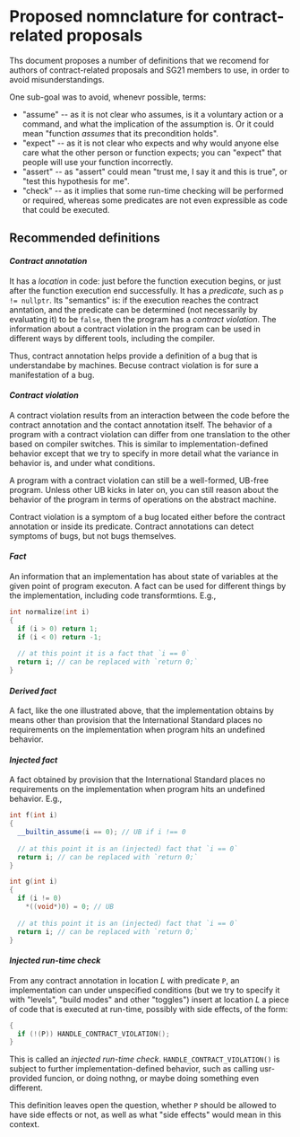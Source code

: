Proposed nomnclature for contract-related proposals
===================================================

Ths document proposes a number of definitions that we recomend for authors of contract-related proposals and SG21 members to use, in order to avoid misunderstandings.

One sub-goal was to avoid, whenevr possible, terms:

* "assume" -- as it is not clear who assumes, is it a voluntary action or a command, and what the implication of the assumption is. Or it could mean "function *assumes* that its precondition holds".
* "expect" -- as it is not clear who expects and why would anyone else care what the other person or function expects; you 
  can "expect" that people will use your function incorrectly. 
* "assert" -- as "assert" could mean "trust me, I say it and this is true", or "test this hypothesis for me".
* "check" -- as it implies that some run-time checking will be performed or required, whereas some predicates are not even 
  expressible as code that could be executed.


Recommended definitions
-----------------------

#### *Contract annotation*

It has a *location* in code: just before the function execution begins, or just after the function execution end successfully.
It has a *predicate*, such as `p != nullptr`. Its "semantics" is: if the execution reaches the contract anntation,
and the predicate can be determined (not necessarily by evaluating it) to be `false`, then the program has a *contract violation*.
The information about a contract violation in the program
can be used in different ways by different tools, including the compiler.  

Thus, contract annotation helps provide a definition of a bug that is understandabe by machines. Becuse contract violation is for sure a manifestation of a bug.


#### *Contract violation*

A contract violation results from an interaction between the code before the contract annotation and the contact annotation 
itself. The behavior of a program with a contract violation can differ from one translation to the other based on compiler 
switches. This is similar to implementation-defined behavior except that we try to specify in more detail what the variance
in behavior is, and under what conditions.

A program with a contract violation can still be a well-formed, UB-free program. Unless other UB kicks in later on, you can
still reason about the behavior of the program in terms of operations on the abstract machine.

Contract violation is a symptom of a bug located either before the contract annotation or inside its predicate. 
Contract annotations can detect symptoms of bugs, but not bugs themselves. 


#### *Fact*

An information that an implementation has about state of variables at the given point of program executon.
A fact can be used for different things by the implementation, including code transformtions. E.g.,

```c++
int normalize(int i)
{
  if (i > 0) return 1;
  if (i < 0) return -1;
  
  // at this point it is a fact that `i == 0`
  return i; // can be replaced with `return 0;`
}
```

#### *Derived fact*

A fact, like the one illustrated above, that the implementation obtains by means other than provision that the International Standard places no requirements on the implementation when program hits an undefined behavior.


#### *Injected fact*

A fact obtained by provision that the International Standard places no requirements on the implementation when program hits an undefined behavior. E.g.,

```c++
int f(int i)
{
  __builtin_assume(i == 0); // UB if i !== 0
  
  // at this point it is an (injected) fact that `i == 0`
  return i; // can be replaced with `return 0;`
}

int g(int i)
{
  if (i != 0)
    *((void*)0) = 0; // UB
  
  // at this point it is an (injected) fact that `i == 0`
  return i; // can be replaced with `return 0;`
}
```


#### *Injected run-time check*

From any contract annotation in location *L* with predicate `P`, an implementation can under unspecified conditions (but we try to specify it with "levels", "build modes" and other "toggles") insert at location *L* a piece of code that is executed at run-time, possibly with side effects, of the form:

```c++
{
  if (!(P)) HANDLE_CONTRACT_VIOLATION();
}
```

This is called an *injected run-time check*. `HANDLE_CONTRACT_VIOLATION()` is subject to further implementation-defined behavior, such as calling usr-provided funcion, or doing nothng, or maybe doing something even different.

This definition leaves open the question, whether `P` should be allowed to have side effects or not, as well as what "side effects" would mean in this context.

